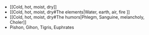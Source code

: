 - [[Cold, hot, moist, dry]]
- [[Cold, hot, moist, dry#The elements|Water, earth, air, fire ]]
- [[Cold, hot, moist, dry#The humors|Phlegm, Sanguine, melancholy, Choler]]
- Pishon, Gihon, Tigris, Euphrates
